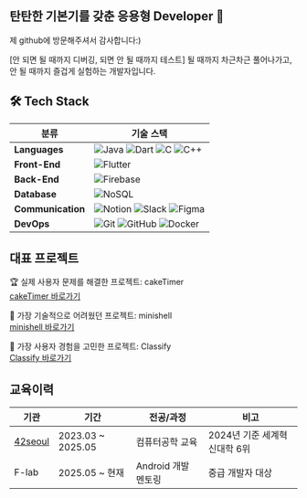 ## 탄탄한 기본기를 갖춘 응용형 Developer 👋

제 github에 방문해주셔서 감사합니다:)  

[안 되면 될 때까지 디버깅, 되면 안 될 때까지 테스트]
될 때까지 차근차근 풀어나가고, 안 될 때까지 즐겁게 실험하는 개발자입니다.

## 🛠 Tech Stack

| 분류 | 기술 스택 |
|------|-----------|
| **Languages** | ![Java](https://img.shields.io/badge/Java-ED8B00?style=flat-square&logo=openjdk&logoColor=white) ![Dart](https://img.shields.io/badge/Dart-0175C2?style=flat-square&logo=dart&logoColor=white) ![C](https://img.shields.io/badge/C-A8B9CC?style=flat-square&logo=c&logoColor=white) ![C++](https://img.shields.io/badge/C++-00599C?style=flat-square&logo=cplusplus&logoColor=white) |
| **Front-End** | ![Flutter](https://img.shields.io/badge/Flutter-02569B?style=flat-square&logo=flutter&logoColor=white) |
| **Back-End** | ![Firebase](https://img.shields.io/badge/Firebase-FFCA28?style=flat-square&logo=firebase&logoColor=black) |
| **Database** | ![NoSQL](https://img.shields.io/badge/NoSQL-4DB33D?style=flat-square&logo=mongodb&logoColor=white) |
| **Communication** | ![Notion](https://img.shields.io/badge/Notion-000000?style=flat-square&logo=notion&logoColor=white) ![Slack](https://img.shields.io/badge/Slack-4A154B?style=flat-square&logo=slack&logoColor=white) ![Figma](https://img.shields.io/badge/Figma-F24E1E?style=flat-square&logo=figma&logoColor=white) |
| **DevOps** | ![Git](https://img.shields.io/badge/Git-F05032?style=flat-square&logo=git&logoColor=white) ![GitHub](https://img.shields.io/badge/GitHub-181717?style=flat-square&logo=github&logoColor=white) ![Docker](https://img.shields.io/badge/Docker-2496ED?style=flat-square&logo=docker&logoColor=white) |

## 대표 프로젝트

🏆 실제 사용자 문제를 해결한 프로젝트: cakeTimer  
[cakeTimer 바로가기](https://github.com/akth101/cakeTimer)

🔧 가장 기술적으로 어려웠던 프로젝트: minishell  
[minishell 바로가기](https://github.com/akth101/42seoul_minishell)

🎨 가장 사용자 경험을 고민한 프로젝트: Classify  
[Classify 바로가기](https://github.com/akth101/Classify)

## 교육이력
| 기관 | 기간 | 전공/과정 | 비고 |
|---|---|---|---|
| [42seoul](https://github.com/akth101/42seoul_overview) | 2023.03 ~ 2025.05 | 컴퓨터공학 교육 | 2024년 기준 세계혁신대학 6위 |
| F-lab | 2025.05 ~ 현재 | Android 개발 멘토링 | 중급 개발자 대상 |


<!--
**akth101/akth101** is a ✨ _special_ ✨ repository because its `README.md` (this file) appears on your GitHub profile.

Here are some ideas to get you started:

- 🔭 I’m currently working on ...
- 🌱 I’m currently learning ...
- 👯 I’m looking to collaborate on ...
- 🤔 I’m looking for help with ...
- 💬 Ask me about ...
- 📫 How to reach me: ...
- 😄 Pronouns: ...
- ⚡ Fun fact: ...
-->
